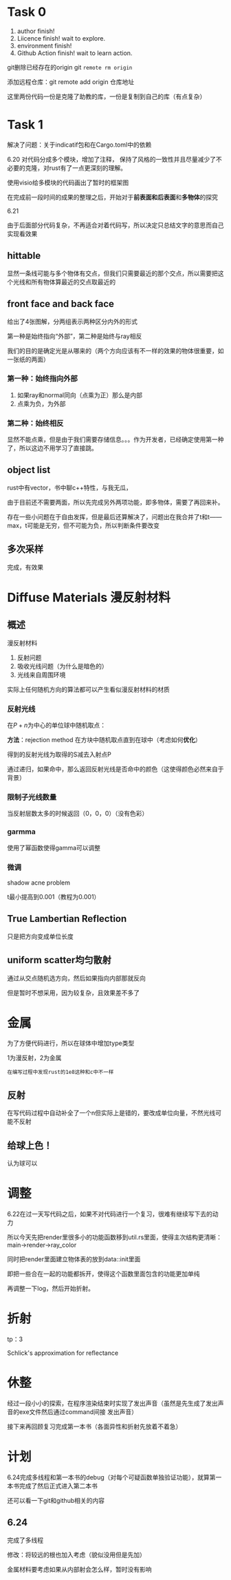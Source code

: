 # Task 0

1. author finish!
2. Liicence finish! wait to explore.
3. environment finish!
4. Github Action finish! wait to learn action.
   
git删除已经存在的origin git `remote rm origin`

添加远程仓库：git remote add origin 仓库地址

这里两份代码一份是克隆了助教的库，一份是复制到自己的库（有点复杂）

# Task 1

解决了问题：关于indicatif包和在Cargo.toml中的依赖

6.20 对代码分成多个模块，增加了注释，
保持了风格的一致性并且尽量减少了不必要的克隆，对rust有了一点更深刻的理解。

使用visio给多模块的代码画出了暂时的框架图

在完成前一段时间的成果的整理之后，开始对于**前表面和后表面**和**多物体**的探究

6.21

由于后面部分代码复杂，不再适合对着代码写，所以决定只总结文字的意思而自己实现看效果

## hittable

显然一条线可能与多个物体有交点，但我们只需要最近的那个交点，所以需要把这个光线和所有物体算最近的交点取最近的

## front face and back face

给出了4张图解，分两组表示两种区分内外的形式

第一种是始终指向“外部”，第二种是始终与ray相反

我们的目的是确定光是从哪来的（两个方向应该有不一样的效果的物体很重要，如一张纸的两面）

### 第一种：始终指向外部

1. 如果ray和normal同向（点乘为正）那么是内部
2. 点乘为负，为外部

### 第二种：始终相反

显然不能点乘，但是由于我们需要存储信息。。。作为开发者，已经确定使用第一种了，所以这边不用学习了直接跳。

## object list

rust中有vector，书中聊c++特性，与我无瓜，

由于目前还不需要两面，所以先完成另外两项功能，即多物体，需要了再回来补。

存在一些小问题在于自由发挥，但是最后还算解决了，问题出在我合并了t和t——max，t可能是无穷，但不可能为负，所以判断条件要改变

## 多次采样

完成，有效果

# Diffuse Materials 漫反射材料

## 概述

漫反射材料

1. 反射问题
2. 吸收光线问题（为什么是暗色的）
3. 光线来自周围环境

实际上任何随机方向的算法都可以产生看似漫反射材料的材质

### 反射光线

在$P+n$为中心的单位球中随机取点：

**方法**：rejection method 在方块中随机取点直到在球中（考虑如何**优化**）

得到的反射光线为取得的S减去入射点P

通过递归，如果命中，那么返回反射光线是否命中的颜色（这使得颜色必然来自于背景）

### 限制子光线数量

当反射层数太多的时候返回（0，0，0）（没有色彩）

### garmma

使用了幂函数使得gamma可以调整

### 微调

shadow acne problem

t最小提高到0.001（教程为0.001）

## True Lambertian Reflection

只是把方向变成单位长度

## uniform scatter均匀散射

通过从交点随机选方向，然后如果指向内部那就反向

但是暂时不想采用，因为较复杂，且效果差不多了

# 金属

为了方便代码进行，所以在球体中增加type类型

1为漫反射，2为金属

~~~
在编写过程中发现rust的1e8这种和c中不一样
~~~

## 反射

在写代码过程中自动补全了一个n但实际上是错的，要改成单位向量，不然光线可能不反射

## 给球上色！

认为球可以

# 调整

6.22在过一天写代码之后，如果不对代码进行一个复习，很难有继续写下去的动力

所以今天先把render里很多小的功能函数移到util.rs里面，使得主次结构更清晰：main->render->ray_color

同时把render里面建立物体表的放到data::init里面

即把一些合在一起的功能都拆开，使得这个函数里面包含的功能更加单纯

再调整一下log，然后开始折射。

# 折射

tp：3

Schlick's approximation for reflectance

# 休整

经过一段小小的探索，在程序渲染结束时实现了发出声音（虽然是先生成了发出声音的exe文件然后通过command间接
发出声音）

接下来再回顾复习完成第一本书（各面异性和折射先放着不着急）

# 计划

6.24完成多线程和第一本书的debug（对每个可疑函数单独验证功能），就算第一本书完成了然后正式进入第二本书

还可以看一下git和github相关的内容

## 6.24

完成了多线程

修改：将较远的根也加入考虑（貌似没用但是先加）

金属材料要考虑如果从内部射会怎么样，暂时没有影响